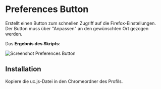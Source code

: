 # Preferences Button
Erstellt einen Button zum schnellen Zugriff auf die Firefox-Einstellungen. Der Button muss über "Anpassen" an den gewünschten Ort gezogen werden.

Das **Ergebnis des Skripts**:

![Screenshot Preferences Button](https://github.com/ardiman/userChrome.js/raw/master/preferencesbutton/scr_preferencesbutton.png)


## Installation
Kopiere die uc.js-Datei in den Chromeordner des Profils.
